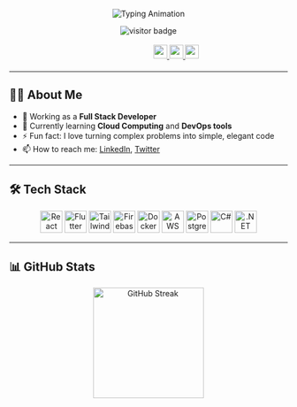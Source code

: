 



<p align="center">
  <img src="https://readme-typing-svg.demolab.com?font=Fira+Code&weight=500&size=26&duration=3000&pause=500&color=36BCF7&center=true&vCenter=true&width=435&lines=Hi+%F0%9F%91%8B%2C+I'm+Hamse+Abdi;Full+Stack+Developer;Open+Source+Contributor;Lifelong+Learner+%F0%9F%92%AB" alt="Typing Animation" />
</p>

<div align="center">
  <img src="https://visitor-badge.laobi.icu/badge?page_id=hamsesulup.hamsesulup" alt="visitor badge" />
</div>

<br />

<div align="center" style="margin-bottom: 20px; margin-left: 100px">
  <a href="https://www.linkedin.com/in/hamsesulup/" target="_blank">
    <img src="https://img.shields.io/badge/LinkedIn-0077B5?style=for-the-badge&logo=linkedin&logoColor=white" height="25" />
  </a>
  <a href="https://x.com/hamsesulup" target="_blank">
    <img src="https://img.shields.io/badge/Twitter-1DA1F2?style=for-the-badge&logo=twitter&logoColor=white" height="25" />
  </a>
  <a href="#" target="_blank">
    <img src="https://img.shields.io/badge/My%20Website-0A0A0A?style=for-the-badge&logo=google-chrome&logoColor=white" height="25" />
  </a>
</div>

---

## 👨‍💻 About Me

- 🔭 Working as a **Full Stack Developer**
- 🌱 Currently learning **Cloud Computing** and **DevOps tools**
- ⚡ Fun fact: I love turning complex problems into simple, elegant code
- 📫 How to reach me: [LinkedIn](https://www.linkedin.com/in/hamsesulup/), [Twitter](https://x.com/hamsesulup)

---

## 🛠️ Tech Stack


<div align="center">
  <img src="https://cdn.jsdelivr.net/gh/devicons/devicon/icons/react/react-original.svg" height="40" alt="React" />
  <img src="https://cdn.jsdelivr.net/gh/devicons/devicon/icons/flutter/flutter-original.svg" height="40" alt="Flutter" />
  <img src="https://cdn.jsdelivr.net/gh/devicons/devicon/icons/tailwindcss/tailwindcss-original-wordmark.svg" height="40" alt="Tailwind CSS" />
  <img src="https://cdn.jsdelivr.net/gh/devicons/devicon/icons/firebase/firebase-plain-wordmark.svg" height="40" alt="Firebase" />
  <img src="https://cdn.jsdelivr.net/gh/devicons/devicon/icons/docker/docker-plain-wordmark.svg" height="40" alt="Docker" />
  <img src="https://cdn.jsdelivr.net/gh/devicons/devicon/icons/amazonwebservices/amazonwebservices-original-wordmark.svg" height="40" alt="AWS" />
  <img src="https://cdn.jsdelivr.net/gh/devicons/devicon/icons/postgresql/postgresql-original.svg" height="40" alt="PostgreSQL" />
  <img src="https://cdn.jsdelivr.net/gh/devicons/devicon/icons/csharp/csharp-original.svg" height="40" alt="C#" />
  <img src="https://cdn.jsdelivr.net/gh/devicons/devicon/icons/dot-net/dot-net-plain-wordmark.svg" height="40" alt=".NET Framework" />
</div>

---

## 📊 GitHub Stats

<div align="center">
  <img src="https://streak-stats.demolab.com?user=hamsesulup&theme=dark&hide_border=false&border_radius=5" height="200" alt="GitHub Streak" />
</div>
